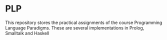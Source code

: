 # PLP

This repository stores the practical assignments of the course Programming Language Paradigms. These are several implementations in Prolog, Smalltalk and Haskell
